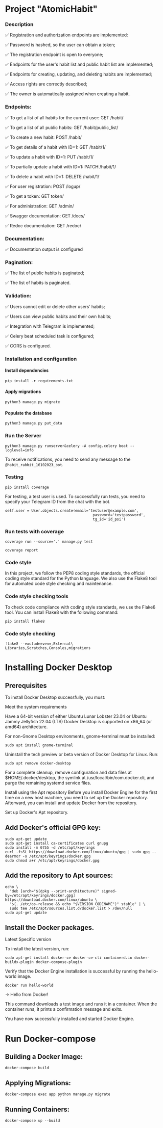 # Project "AtomicHabit"

### Description

✅ Registration and authorization endpoints are implemented:

✅ Password is hashed, so the user can obtain a token;

✅ The registration endpoint is open to everyone;

✅ Endpoints for the user's habit list and public habit list are implemented;

✅ Endpoints for creating, updating, and deleting habits are implemented;

✅ Access rights are correctly described;

✅ The owner is automatically assigned when creating a habit.

### Endpoints:

✅ To get a list of all habits for the current user: GET /habit/

✅ To get a list of all public habits: GET /habit/public_list/

✅ To create a new habit: POST /habit/

✅ To get details of a habit with ID=1: GET /habit/1/

✅ To update a habit with ID=1: PUT /habit/1/

✅ To partially update a habit with ID=1: PATCH /habit/1/

✅ To delete a habit with ID=1: DELETE /habit/1/

✅ For user registration: POST /logup/

✅ To get a token: GET token/

✅ For administration: GET /admin/

✅ Swagger documentation: GET /docs/

✅ Redoc documentation: GET /redoc/

### Documentation:

✅ Documentation output is configured

### Pagination:

✅ The list of public habits is paginated;

✅ The list of habits is paginated.

### Validation:

✅ Users cannot edit or delete other users' habits;

✅ Users can view public habits and their own habits;

✅ Integration with Telegram is implemented;

✅ Celery beat scheduled task is configured;

✅ CORS is configured.

### Installation and configuration

#### Install dependencies

```shell
pip install -r requirements.txt
```

#### Apply migrations

```shell
python3 manage.py migrate
```

#### Populate the database

```shell
python3 manage.py put_data
```

### Run the Server

```shell
python3 manage.py runserver&celery -A config.celery beat --loglevel=info
```

To receive notifications, you need to send any message to the ```@habit_rabbit_16102023_bot```.


### Testing

```shell
pip install coverage
```

For testing, a test user is used. To successfully run tests, you need to specify your Telegram
ID from the chat with the bot.

```shell
self.user = User.objects.create(email='testuser@example.com',
                                        password='testpassword',
                                        tg_id='id_psi')
```

### Run tests with coverage

```shell
coverage run --source='.' manage.py test
```

```shell
coverage report
```

### Code style

In this project, we follow the PEP8 coding style standards, the official coding style standard for the Python language.
We also
use the Flake8 tool for automated code style checking and maintenance.

### Code style checking tools

To check code compliance with coding style standards, we use the Flake8 tool. You can install
Flake8 with the following command:

```shell
pip install flake8
```

### Code style checking

```shell
flake8 --exclude=venv,External\ Libraries,Scratches,Consoles,migrations
```

# Installing Docker Desktop

## Prerequisites

To install Docker Desktop successfully, you must:

Meet the system requirements

Have a 64-bit version of either Ubuntu Lunar Lobster 23.04 or Ubuntu Jammy Jellyfish 22.04 (LTS) Docker Desktop is
supported on x86_64 (or amd64) architecture.

For non-Gnome Desktop environments, gnome-terminal must be installed:

```shell
sudo apt install gnome-terminal
```

Uninstall the tech preview or beta version of Docker Desktop for Linux. Run:

```shell
sudo apt remove docker-desktop
```

For a complete cleanup, remove configuration and data files at $HOME/.docker/desktop, the symlink at
/usr/local/bin/com.docker.cli, and purge the remaining systemd service files.

Install using the Apt repository
Before you install Docker Engine for the first time on a new host machine, you need to set up the Docker repository.
Afterward, you can install and update Docker from the repository.

Set up Docker's Apt repository.

## Add Docker's official GPG key:

```shell
sudo apt-get update
sudo apt-get install ca-certificates curl gnupg
sudo install -m 0755 -d /etc/apt/keyrings
curl -fsSL https://download.docker.com/linux/ubuntu/gpg | sudo gpg --dearmor -o /etc/apt/keyrings/docker.gpg
sudo chmod a+r /etc/apt/keyrings/docker.gpg
```

## Add the repository to Apt sources:

```shell
echo \
  "deb [arch="$(dpkg --print-architecture)" signed-by=/etc/apt/keyrings/docker.gpg] https://download.docker.com/linux/ubuntu \
  "$(. /etc/os-release && echo "$VERSION_CODENAME")" stable" | \
  sudo tee /etc/apt/sources.list.d/docker.list > /dev/null
sudo apt-get update
```

## Install the Docker packages.

Latest Specific version

To install the latest version, run:

```shell
sudo apt-get install docker-ce docker-ce-cli containerd.io docker-buildx-plugin docker-compose-plugin
```

Verify that the Docker Engine installation is successful by running the hello-world image.

```shell
docker run hello-world
```

-> Hello from Docker!

This command downloads a test image and runs it in a container. When the container runs, it prints a confirmation
message and exits.

You have now successfully installed and started Docker Engine.

# Run Docker-compose
## Building a Docker Image:
```shell
docker-compose build
```

## Applying Migrations:
```shell
docker-compose exec app python manage.py migrate
```

## Running Containers:
```shell
docker-compose up --build
```
